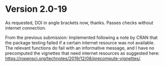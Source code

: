# Version 2.0-19

As requested, DOI in angle brackets now, thanks. Passes checks without internet connection.

From the previous submission:
Implemented following a note by CRAN that the package testing failed if a certain internet resource was not available. The relevant functions do fail with an informative message, and I have no precomputed the vignettes that need internet resources as suggested here: https://ropensci.org/technotes/2019/12/08/precompute-vignettes/.